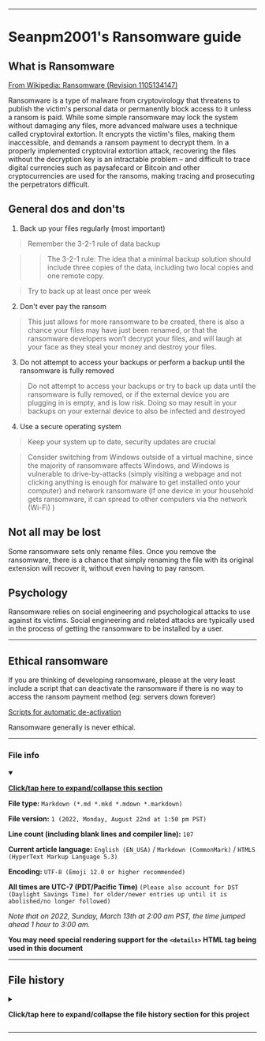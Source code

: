 

***

# Seanpm2001's Ransomware guide

## What is Ransomware

[From Wikipedia: Ransomware (Revision 1105134147)](https://en.wikipedia.org/w/index.php?title=Ransomware&oldid=1105134147)

Ransomware is a type of malware from cryptovirology that threatens to publish the victim's personal data or permanently block access to it unless a ransom is paid. While some simple ransomware may lock the system without damaging any files, more advanced malware uses a technique called cryptoviral extortion. It encrypts the victim's files, making them inaccessible, and demands a ransom payment to decrypt them. In a properly implemented cryptoviral extortion attack, recovering the files without the decryption key is an intractable problem – and difficult to trace digital currencies such as paysafecard or Bitcoin and other cryptocurrencies are used for the ransoms, making tracing and prosecuting the perpetrators difficult. 

## General dos and don'ts

1. Back up your files regularly (most important)

> Remember the 3-2-1 rule of data backup

> > The 3-2-1 rule: The idea that a minimal backup solution should include three copies of the data, including two local copies and one remote copy.

> Try to back up at least once per week

2. Don't ever pay the ransom

> This just allows for more ransomware to be created, there is also a chance your files may have just been renamed, or that the ransomware developers won’t decrypt your files, and will laugh at your face as they steal your money and destroy your files.

3. Do not attempt to access your backups or perform a backup until the ransomware is fully removed

> Do not attempt to access your backups or try to back up data until the ransomware is fully removed, or if the external device you are plugging in is empty, and is low risk. Doing so may result in your backups on your external device to also be infected and destroyed

4. Use a secure operating system

> Keep your system up to date, security updates are crucial

> Consider switching from Windows outside of a virtual machine, since the majority of ransomware affects Windows, and Windows is vulnerable to drive-by-attacks (simply visiting a webpage and not clicking anything is enough for malware to get installed onto your computer) and network ransomware (if one device in your household gets ransomware, it can spread to other computers via the network (Wi-Fi) )

## Not all may be lost

Some ransomware sets only rename files. Once you remove the ransomware, there is a chance that simply renaming the file with its original extension will recover it, without even having to pay ransom.

## Psychology

Ransomware relies on social engineering and psychological attacks to use against its victims. Social engineering and related attacks are typically used in the process of getting the ransomware to be installed by a user.

***

## Ethical ransomware

If you are thinking of developing ransomware, please at the very least include a script that can deactivate the ransomware if there is no way to access the ransom payment method (eg: servers down forever)

[Scripts for automatic de-activation](/Scripts/De-activate/)

Ransomware generally is never ethical.

***

### File info

<details open><summary><p lang="en"><b><u>Click/tap here to expand/collapse this section</u></b></p></summary>

**File type:** `Markdown (*.md *.mkd *.mdown *.markdown)`

**File version:** `1 (2022, Monday, August 22nd at 1:50 pm PST)`

**Line count (including blank lines and compiler line):** `107`

**Current article language:** `English (EN_USA)` / `Markdown (CommonMark)` / `HTML5 (HyperText Markup Language 5.3)`

**Encoding:** `UTF-8 (Emoji 12.0 or higher recommended)`

**All times are UTC-7 (PDT/Pacific Time)** `(Please also account for DST (Daylight Savings Time) for older/newer entries up until it is abolished/no longer followed)`

_Note that on 2022, Sunday, March 13th at 2:00 am PST, the time jumped ahead 1 hour to 3:00 am._

**You may need special rendering support for the `<details>` HTML tag being used in this document**

</details>

***

## File history

<details><summary><p lang="en"><b>Click/tap here to expand/collapse the file history section for this project</b></p></summary>

<details><summary><p lang="en"><b>Version 1 (2022, Monday, August 22nd at 1:50 pm PST)</b></p></summary>

**This version was made by:** [`@seanpm2001`](https://github.com/seanpm2001/)

> Changes:

- [x] Started the file
- [x] Added the `title` section
- [x] Added the `What is Ransomware` section
- [x] Added the `General dos and don'ts` section
- [x] Added the `Not all may be lost` section
- [x] Added the `Psychology` section
- [x] Added the `Ethical ransomware` section
- [x] Added the `file info` section
- [x] Added the `file history` section
- [ ] No other changes in version 1

</details>

</details>

***
